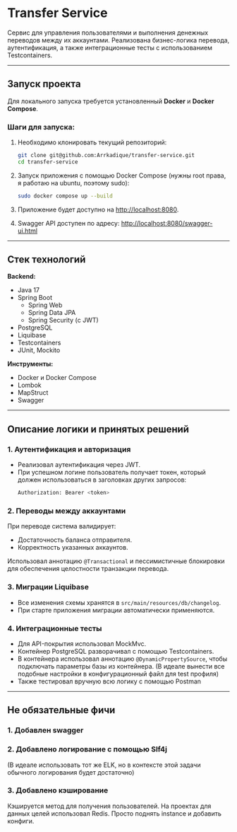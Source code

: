 # Transfer Service

Сервис для управления пользователями и выполнения денежных переводов между их аккаунтами. Реализована бизнес-логика перевода, аутентификация, а также интеграционные тесты с использованием Testcontainers.

---

## Запуск проекта

Для локального запуска требуется установленный **Docker** и **Docker Compose**.

### Шаги для запуска:

1. Необходимо клонировать текущий репозиторий:
    ```bash
    git clone git@github.com:Arrkadique/transfer-service.git
    cd transfer-service
    ```

2. Запуск приложения с помощью Docker Compose (нужны root права, я работаю на ubuntu, поэтому sudo):
    ```bash
    sudo docker compose up --build
    ```

3. Приложение будет доступно на [http://localhost:8080](http://localhost:8080).

4. Swagger API доступен по адресу: [http://localhost:8080/swagger-ui.html](http://localhost:8080/swagger-ui.html)

---

## Стек технологий

**Backend:**

- Java 17
- Spring Boot
    - Spring Web
    - Spring Data JPA
    - Spring Security (с JWT)
- PostgreSQL
- Liquibase
- Testcontainers
- JUnit, Mockito

**Инструменты:**

- Docker и Docker Compose
- Lombok
- MapStruct
- Swagger

---

## Описание логики и принятых решений

### 1. Аутентификация и авторизация

- Реализовал аутентификация через JWT.
- При успешном логине пользователь получает токен, который должен использоваться в заголовках других запросов:
    ```bash
    Authorization: Bearer <token>
    ```

### 2. Переводы между аккаунтами

При переводе система валидирует:

- Достаточность баланса отправителя.
- Корректность указанных аккаунтов.

Использовал аннотацию `@Transactional` и пессимистичные блокировки для обеспечения целостности транзакции перевода.

### 3. Миграции Liquibase

- Все изменения схемы хранятся в `src/main/resources/db/changelog`.
- При старте приложения миграции автоматически применяются.

### 4. Интеграционные тесты

- Для API-покрытия использовал MockMvc.
- Контейнер PostgreSQL разворачивал с помощью Testcontainers.
- В контейнера использовал аннотацию `@DynamicPropertySource`, чтобы подключать параметры базы из контейнера. (В идеале вынести все подобные настройки в конфигурационный файл для test профиля)
- Также тестировал вручную всю логику с помощью Postman

---

## Не обязательные фичи

### 1. Добавлен swagger
### 2. Добавлено логирование с помощью Slf4j

(В идеале использовать тот же ELK, но в контексте этой задачи обычного логирования будет достаточно)

### 3. Добавлено кэширование

Кэшируется метод для получения пользователей. На проектах для данных целей использовал Redis. Просто поднять instance и добавить конфиги.
